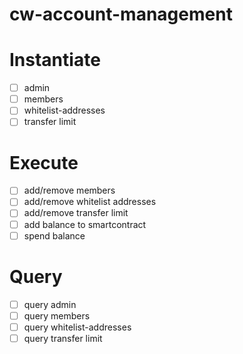# cw-account-management

# Instantiate
- [ ] admin
- [ ] members
- [ ] whitelist-addresses
- [ ] transfer limit

# Execute
- [ ] add/remove members
- [ ] add/remove whitelist addresses
- [ ] add/remove transfer limit
- [ ] add balance to smartcontract
- [ ] spend balance

# Query
- [ ] query admin
- [ ] query members
- [ ] query whitelist-addresses
- [ ] query transfer limit